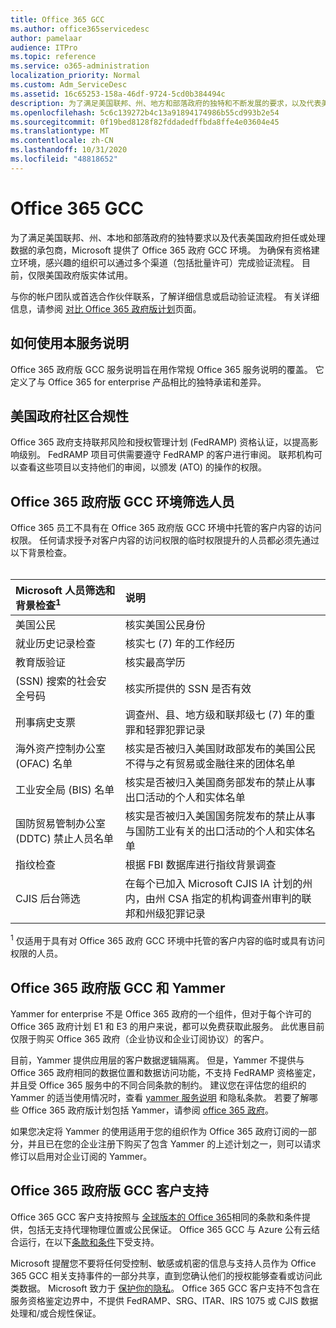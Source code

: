 ```yaml
---
title: Office 365 GCC
ms.author: office365servicedesc
author: pamelaar
audience: ITPro
ms.topic: reference
ms.service: o365-administration
localization_priority: Normal
ms.custom: Adm_ServiceDesc
ms.assetid: 16c65253-158a-46df-9724-5cd0b384494c
description: 为了满足美国联邦、州、地方和部落政府的独特和不断发展的要求，以及代表美国政府持有或处理数据的承包商，Microsoft 提供 Office 365 美国政府社区 (GCC) 服务。 为确保有资格建立环境，感兴趣的组织可以通过多个渠道（包括批量许可）完成验证流程。 目前，仅限美国政府版实体试用。
ms.openlocfilehash: 5c6c139272b4c13a91894174986b55cd993b2e54
ms.sourcegitcommit: 0f19bed8128f82fddadedffbda8ffe4e03604e45
ms.translationtype: MT
ms.contentlocale: zh-CN
ms.lasthandoff: 10/31/2020
ms.locfileid: "48818652"
---
```

# <a name="office-365-gcc"></a>Office 365 GCC

为了满足美国联邦、州、本地和部落政府的独特要求以及代表美国政府担任或处理数据的承包商，Microsoft 提供了 Office 365 政府 GCC 环境。 为确保有资格建立环境，感兴趣的组织可以通过多个渠道（包括批量许可）完成验证流程。 目前，仅限美国政府版实体试用。
  
与你的帐户团队或首选合作伙伴联系，了解详细信息或启动验证流程。 有关详细信息，请参阅 [对比 Office 365 政府版计划](https://products.office.com/government/compare-office-365-government-plans)页面。
  
## <a name="how-to-use-this-service-description"></a>如何使用本服务说明

Office 365 政府版 GCC 服务说明旨在用作常规 Office 365 服务说明的覆盖。 它定义了与 Office 365 for enterprise 产品相比的独特承诺和差异。
  
## <a name="us-government-community-compliance"></a>美国政府社区合规性

Office 365 政府支持联邦风险和授权管理计划 (FedRAMP) 资格认证，以提高影响级别。 FedRAMP 项目可供需要遵守 FedRAMP 的客户进行审阅。 联邦机构可以查看这些项目以支持他们的审阅，以颁发 (ATO) 的操作的权限。
  
## <a name="office-365-government-gcc-environment-screened-personnel"></a>Office 365 政府版 GCC 环境筛选人员

Office 365 员工不具有在 Office 365 政府版 GCC 环境中托管的客户内容的访问权限。 任何请求授予对客户内容的访问权限的临时权限提升的人员都必须先通过以下背景检查。<br><br> 
  
| Microsoft 人员筛选和背景检查<sup>1</sup> | 说明 |
|:-----|:-----|
|美国公民  <br/> |核实美国公民身份  <br/> |
|就业历史记录检查  <br/> |核实七 (7) 年的工作经历  <br/> |
|教育版验证  <br/> |核实最高学历  <br/> |
| (SSN) 搜索的社会安全号码  <br/> |核实所提供的 SSN 是否有效  <br/> |
|刑事病史支票  <br/> |调查州、县、地方级和联邦级七 (7) 年的重罪和轻罪犯罪记录  <br/> |
|海外资产控制办公室 (OFAC) 名单  <br/> |核实是否被归入美国财政部发布的美国公民不得与之有贸易或金融往来的团体名单  <br/> |
|工业安全局 (BIS) 名单  <br/> |核实是否被归入美国商务部发布的禁止从事出口活动的个人和实体名单  <br/> |
|国防贸易管制办公室 (DDTC) 禁止人员名单  <br/> |核实是否被归入美国国务院发布的禁止从事与国防工业有关的出口活动的个人和实体名单  <br/> |
|指纹检查  <br/> |根据 FBI 数据库进行指纹背景调查  <br/> |
|CJIS 后台筛选  <br/> |在每个已加入 Microsoft CJIS IA 计划的州内，由州 CSA 指定的机构调查州审判的联邦和州级犯罪记录  <br/> |

<sup>1</sup> 仅适用于具有对 Office 365 政府 GCC 环境中托管的客户内容的临时或具有访问权限的人员。
  
## <a name="office-365-government-gcc-and-yammer"></a>Office 365 政府版 GCC 和 Yammer

Yammer for enterprise 不是 Office 365 政府的一个组件，但对于每个许可的 Office 365 政府计划 E1 和 E3 的用户来说，都可以免费获取此服务。 此优惠目前仅限于购买 Office 365 政府（企业协议和企业订阅协议）的客户。
  
目前，Yammer 提供应用层的客户数据逻辑隔离。 但是，Yammer 不提供与 Office 365 政府相同的数据位置和数据访问功能，不支持 FedRAMP 资格鉴定，并且受 Office 365 服务中的不同合同条款的制约。 建议您在评估您的组织的 Yammer 的适当使用情况时，查看 [yammer 服务说明](../../yammer-service-description/yammer-service-description.md) 和隐私条款。 若要了解哪些 Office 365 政府版计划包括 Yammer，请参阅 [office 365 政府](office-365-us-government.md)。
  
如果您决定将 Yammer 的使用适用于您的组织作为 Office 365 政府订阅的一部分，并且已在您的企业注册下购买了包含 Yammer 的上述计划之一，则可以请求修订以启用对企业订阅的 Yammer。
  
## <a name="office-365-government-gcc-customer-support"></a>Office 365 政府版 GCC 客户支持

Office 365 GCC 客户支持按照与 [全球版本的 Office 365](https://docs.microsoft.com/office365/servicedescriptions/office-365-platform-service-description/support)相同的条款和条件提供，包括无支持代理物理位置或公民保证。 Office 365 GCC 与 Azure 公有云结合运行，在以下[条款和条件](https://azure.microsoft.com/support/plans/)下受支持。

Microsoft 提醒您不要将任何受控制、敏感或机密的信息与支持人员作为 Office 365 GCC 相关支持事件的一部分共享，直到您确认他们的授权能够查看或访问此类数据。 Microsoft 致力于 [保护你的隐私](https://privacy.microsoft.com/privacystatement)。 Office 365 GCC 客户支持不包含在服务资格鉴定边界中，不提供 FedRAMP、SRG、ITAR、IRS 1075 或 CJIS 数据处理和/或合规性保证。
